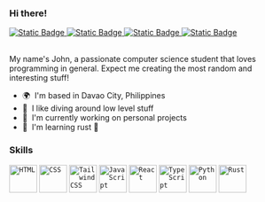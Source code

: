 

### Hi there!

<a href="https://twitter.com/mrkkyyyy">
	<img alt="Static Badge" src="https://img.shields.io/badge/twitter-white?style=for-the-badge&logo=twitter&logoColor=white&color=%231d9bf0">
</a>
<a href="https://www.linkedin.com/in/john-mark-bago-od-26439b205/">
	<img alt="Static Badge" src="https://img.shields.io/badge/linkedin-white?style=for-the-badge&logo=linkedin&logoColor=white&color=%230a66c2">
</a>
<a href="https://github.com/jmmaa">
	<img alt="Static Badge" src="https://img.shields.io/badge/github-white?style=for-the-badge&logo=github&logoColor=white&color=%23010409">
</a>
<a href="mailto:bagoodj12@gmail.com">
	<img alt="Static Badge" src="https://img.shields.io/badge/gmail-%23f6f8fc?style=for-the-badge&logo=gmail">
</a>
<br>
<br>


My name's John, a passionate computer science student that loves programming in general. Expect me creating the most random and interesting stuff!


*   🌍  I'm based in Davao City, Philippines
*   :eyes:  I like diving around low level stuff
*   🚀  I'm currently working on personal projects
*   🧠  I'm learning rust 🦀


### Skills 

<div >
	<code><img width="50" src="https://user-images.githubusercontent.com/25181517/192158954-f88b5814-d510-4564-b285-dff7d6400dad.png" alt="HTML" title="HTML"/></code>
	<code><img width="50" src="https://user-images.githubusercontent.com/25181517/183898674-75a4a1b1-f960-4ea9-abcb-637170a00a75.png" alt="CSS" title="CSS"/></code>
	<code><img width="50" src="https://user-images.githubusercontent.com/25181517/202896760-337261ed-ee92-4979-84c4-d4b829c7355d.png" alt="Tailwind CSS" title="Tailwind CSS"/></code>
	<code><img width="50" src="https://user-images.githubusercontent.com/25181517/117447155-6a868a00-af3d-11eb-9cfe-245df15c9f3f.png" alt="JavaScript" title="JavaScript"/></code>
	<code><img width="50" src="https://user-images.githubusercontent.com/25181517/183897015-94a058a6-b86e-4e42-a37f-bf92061753e5.png" alt="React" title="React"/></code>
	<code><img width="50" src="https://user-images.githubusercontent.com/25181517/183890598-19a0ac2d-e88a-4005-a8df-1ee36782fde1.png" alt="TypeScript" title="TypeScript"/></code>
	<code><img width="50" src="https://user-images.githubusercontent.com/25181517/183423507-c056a6f9-1ba8-4312-a350-19bcbc5a8697.png" alt="Python" title="Python"/></code>
	<code><img width="50" src="https://user-images.githubusercontent.com/25181517/192599922-3a8ceb1c-ff1d-40bc-b73c-99ea1182d8ad.png" alt="Rust" title="Rust"/></code>
</div>
